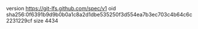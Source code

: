 version https://git-lfs.github.com/spec/v1
oid sha256:0f6391b9d9b0b0a1c8a2d1dbe535250f3d554ea7b3ec703c4b64c6c2231229cf
size 4434
